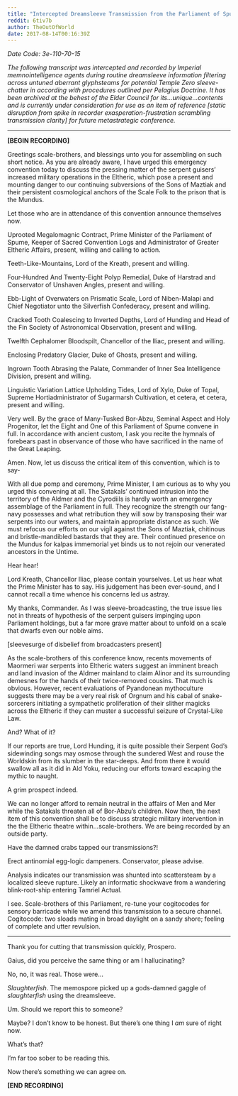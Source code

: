 ```yaml
---
title: "Intercepted Dreamsleeve Transmission from the Parliament of Spume"
reddit: 6tiv7b
author: TheOutOfWorld
date: 2017-08-14T00:16:39Z
---
```


*Date Code: 3e-110-70-15*

*The following transcript was intercepted and recorded by Imperial memnointelligence agents during routine dreamsleeve information filtering across untuned aberrant glyphsteams for potential Temple Zero sleeve-chatter in according with procedures outlined per Pelagius Doctrine. It has been archived at the behest of the Elder Council for its...unique...contents and is currently under consideration for use as an item of reference [static disruption from spike in recorder exasperation-frustration scrambling transmission clarity] for future metastrategic conference.*

---

**[BEGIN RECORDING]**

Greetings scale-brothers, and blessings unto you for assembling on such short notice. As you are already aware, I have urged this emergency convention today to discuss the pressing matter of the serpent guisers’ increased military operations in the Eltheric, which pose a present and mounting danger to our continuing subversions of the Sons of Maztiak and their persistent cosmological anchors of the Scale Folk to the prison that is the Mundus.

Let those who are in attendance of this convention announce themselves now.

Uprooted Megalomagnic Contract, Prime Minister of the Parliament of Spume, Keeper of Sacred Convention Logs and Administrator of Greater Eltheric Affairs, present, willing and calling to action.

Teeth-Like-Mountains, Lord of the Kreath, present and willing.

Four-Hundred And Twenty-Eight Polyp Remedial, Duke of Harstrad and Conservator of Unshaven Angles, present and willing.

Ebb-Light of Overwaters on Prismatic Scale, Lord of Niben-Malapi and Chief Negotiator unto the Silverfish Confederacy, present and willing.

Cracked Tooth Coalescing to Inverted Depths, Lord of Hunding and Head of the Fin Society of Astronomical Observation, present and willing.

Twelfth Cephalomer Bloodspilt, Chancellor of the Iliac, present and willing. 

Enclosing Predatory Glacier, Duke of Ghosts, present and willing.

Ingrown Tooth Abrasing the Palate, Commander of Inner Sea Intelligence Division, present and willing.

Linguistic Variation Lattice Upholding Tides, Lord of Xylo, Duke of Topal, Supreme Hortiadministrator of Sugarmarsh Cultivation, et cetera, et cetera, present and willing.

Very well. By the grace of Many-Tusked Bor-Abzu, Seminal Aspect and Holy Progenitor, let the Eight and One of this Parliament of Spume convene in full. In accordance with ancient custom, I ask you recite the hymnals of forebears past in observance of those who have sacrificed in the name of the Great Leaping.

Amen. Now, let us discuss the critical item of this convention, which is to say-

With all due pomp and ceremony, Prime Minister, I am curious as to why you urged this convening at all. The Satakals’ continued intrusion into the territory of the Aldmer and the Cyrodiils is hardly worth an emergency assemblage of the Parliament in full. They recognize the strength our fang-navy possesses and what retribution they will sow by transposing their war serpents into our waters, and maintain appropriate distance as such. We must refocus our efforts on our vigil against the Sons of Maztiak, chitinous and bristle-mandibled bastards that they are. Their continued presence on the Mundus for kalpas immemorial yet binds us to not rejoin our venerated ancestors in the Untime.

Hear hear!

Lord Kreath, Chancellor Iliac, please contain yourselves. Let us hear what the Prime Minister has to say. His judgement has been ever-sound, and I cannot recall a time whence his concerns led us astray.

My thanks, Commander. As I was sleeve-broadcasting, the true issue lies not in threats of hypothesis of the serpent guisers impinging upon Parliament holdings, but a far more grave matter about to unfold on a scale that dwarfs even our noble aims.

[sleevesurge of disbelief from broadcasters present]

As the scale-brothers of this conference know, recents movements of Maormeri war serpents into Eltheric waters suggest an imminent breach and land invasion of the Aldmer mainland to claim Alinor and its surrounding demesnes for the hands of their twice-removed cousins. That much is obvious. However, recent evaluations of Pyandonean mythoculture suggests there may be a very real risk of Orgnum and his cabal of snake-sorcerers initiating a sympathetic proliferation of their slither magicks across the Eltheric if they can muster a successful seizure of Crystal-Like Law.

And? What of it?

If our reports are true, Lord Hunding, it is quite possible their Serpent God’s sidewinding songs may osmose through the sundered West and rouse the Worldskin from its slumber in the star-deeps. And from there it would swallow all as it did in Ald Yoku, reducing our efforts toward escaping the mythic to naught.

A grim prospect indeed.

We can no longer afford to remain neutral in the affairs of Men and Mer while the Satakals threaten all of Bor-Abzu’s children. Now then, the next item of this convention shall be to discuss strategic military intervention in the the Eltheric theatre within...scale-brothers. We are being recorded by an outside party.

Have the damned crabs tapped our transmissions?!

Erect antinomial egg-logic dampeners. Conservator, please advise.

Analysis indicates our transmission was shunted into scattersteam by a localized sleeve rupture. Likely an informatic shockwave from a wandering blink-root-ship entering Tamriel Actual.

I see. Scale-brothers of this Parliament, re-tune your cogitocodes for sensory barricade while we amend this transmission to a secure channel. Cogitocode: two sloads mating in broad daylight on a sandy shore; feeling of complete and utter revulsion.

---

Thank you for cutting that transmission quickly, Prospero.

Gaius, did you perceive the same thing or am I hallucinating?

No, no, it was real. Those were…

*Slaughterfish.* The memospore picked up a gods-damned gaggle of *slaughterfish* using the dreamsleeve.

Um. Should we report this to someone?

Maybe? I don’t know to be honest. But there’s one thing I *am* sure of right now.

What’s that?

I’m far too sober to be reading this. 

Now there’s something we can agree on.

**[END RECORDING]**
